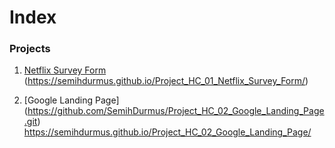 # Index

### Projects

1. [Netflix Survey Form](https://github.com/SemihDurmus/Project_HC_01_Netflix_Survey_Form.git) <br/>
   (https://semihdurmus.github.io/Project_HC_01_Netflix_Survey_Form/)
   
2. [Google Landing Page] (https://github.com/SemihDurmus/Project_HC_02_Google_Landing_Page.git) <br/>
   https://semihdurmus.github.io/Project_HC_02_Google_Landing_Page/
   

